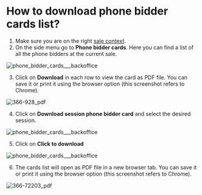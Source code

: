 # How to download phone bidder cards list?

1. Make sure you are on the right [sale context](../sale/sale-context.md). 
2. On the side menu go to **Phone bidder cards**.
Here you can find a list of all the phone bidders at the current sale.

![phone_bidder_cards___backoffice](https://user-images.githubusercontent.com/20393485/46948541-2386cf80-d087-11e8-97a0-1b77501e3b59.jpg)

3. Click on **Download** in each row to view the card as PDF file. You can save it or print it using the browser option (this screenshot refers to Chrome).

![366-928_pdf](https://user-images.githubusercontent.com/20393485/46948794-e5d67680-d087-11e8-980b-ef3acf14ae84.jpg)

4. Click on **Download session phone bidder card** and select the desired session.

![phone_bidder_cards___backoffice](https://user-images.githubusercontent.com/20393485/46948925-5a111a00-d088-11e8-87d7-bca8591e61cb.jpg)

5. Click on **Click to download**

![phone_bidder_cards___backoffice](https://user-images.githubusercontent.com/20393485/46949148-136fef80-d089-11e8-97aa-e96f5c513c2a.jpg)

6. The cards list will open as PDF file in a new browser tab. You can save it or print it using the browser option (this screenshot refers to Chrome).

![366-72203_pdf](https://user-images.githubusercontent.com/20393485/46949309-a3ae3480-d089-11e8-9da3-113993edfbc2.jpg)

